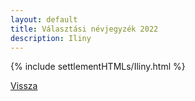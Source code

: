 ```yaml
---
layout: default
title: Választási névjegyzék 2022
description: Iliny
---
```


{% include settlementHTMLs/Iliny.html %}

[Vissza](./)